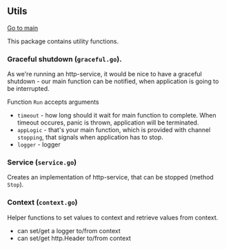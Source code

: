 ## Utils

[Go to main](../README.md)

This package contains utility functions.

### Graceful shutdown (`graceful.go`).
As we're running an http-service, it would be nice to have a graceful shutdown - our main function can be notified, when application is going to be interrupted.

Function `Run` accepts arguments
- `timeout` - how long should it wait for main function to complete. When timeout occures, panic is thrown, application will be terminated.
- `appLogic` - that's your main function, which is provided with channel `stopping`, that signals when application has to stop.
- `logger` - logger

### Service (`service.go`)
Creates an implementation of http-service, that can be stopped (method `Stop`).

### Context (`context.go`)
Helper functions to set values to context and retrieve values from context.
* can set/get a logger to/from context
* can set/get http.Header to/from context